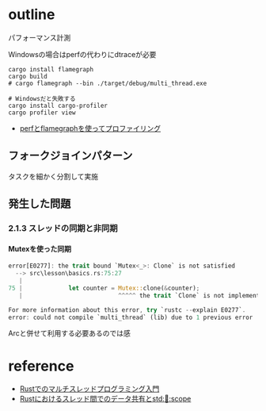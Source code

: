 # outline

パフォーマンス計測

Windowsの場合はperfの代わりにdtraceが必要

```shell
cargo install flamegraph
cargo build
# cargo flamegraph --bin ./target/debug/multi_thread.exe
```

```shell
# Windowsだと失敗する
cargo install cargo-profiler
cargo profiler view
```

+ [perfとflamegraphを使ってプロファイリング](https://qiita.com/KentaAdachi/items/5a266984c074d29e2e32)

## フォークジョインパターン

タスクを細かく分割して実施

## 発生した問題

### 2.1.3 スレッドの同期と非同期

#### Mutexを使った同期

```rust
error[E0277]: the trait bound `Mutex<_>: Clone` is not satisfied
  --> src\lesson\basics.rs:75:27
   |
75 |             let counter = Mutex::clone(&counter);
   |                           ^^^^^ the trait `Clone` is not implemented for `Mutex<_>`

For more information about this error, try `rustc --explain E0277`.
error: could not compile `multi_thread` (lib) due to 1 previous error
```

Arcと併せて利用する必要あるのでは感




# reference

+ [Rustでのマルチスレッドプログラミング入門](https://www.amazon.co.jp/Rust%E3%81%A7%E3%81%AE%E3%83%9E%E3%83%AB%E3%83%81%E3%82%B9%E3%83%AC%E3%83%83%E3%83%89%E3%83%97%E3%83%AD%E3%82%B0%E3%83%A9%E3%83%9F%E3%83%B3%E3%82%B0%E5%85%A5%E9%96%80-%E5%AE%89%E5%85%A8%E6%80%A7%E3%81%A8%E3%83%91%E3%83%95%E3%82%A9%E3%83%BC%E3%83%9E%E3%83%B3%E3%82%B9%E3%81%AE%E8%9E%8D%E5%90%88-%E3%83%8D%E3%82%B3-ebook/dp/B0CR48X5QR/ref=sr_1_1?__mk_ja_JP=%E3%82%AB%E3%82%BF%E3%82%AB%E3%83%8A&crid=3AFIJT2IN2HDQ&dib=eyJ2IjoiMSJ9.UU5u14Vp_C8LYfdNgIYbEBaJIYkHTbko--XJxvedGxsTk0B8Rrqx2fiXM2Q5VuFNl4xLh28PTImMqZFeljCA6J087uMZ-jpHO3g064d8DWJ4Lmf1XaIP45TM_MeiA68jwuzWg_oKoQfaJW0hboc_aXXSqXrurpy3w2ofueaBZ6AJ5JrG8wklayF_0ro1A9JZaQchtZQxdjPLe7MmI0DrbEHWnvwkwPmt4ISUBlMGeDE.jCu7wjPFklupAkeRezgp0n3mxgMKzVMhA5ziTeY4uNY&dib_tag=se&keywords=Rust%E3%81%A7%E3%81%AE%E3%83%9E%E3%83%AB%E3%83%81%E3%82%B9%E3%83%AC%E3%83%83%E3%83%89%E3%83%97%E3%83%AD%E3%82%B0%E3%83%A9%E3%83%9F%E3%83%B3%E3%82%B0%E5%85%A5%E9%96%80&qid=1732102765&s=digital-text&sprefix=rust%E3%81%A7%E3%81%AE%E3%83%9E%E3%83%AB%E3%83%81%E3%82%B9%E3%83%AC%E3%83%83%E3%83%89%E3%83%97%E3%83%AD%E3%82%B0%E3%83%A9%E3%83%9F%E3%83%B3%E3%82%B0%E5%85%A5%E9%96%80%2Cdigital-text%2C157&sr=1-1)
+ [Rustにおけるスレッド間でのデータ共有とstd::thread::scope](https://zenn.dev/toru3/articles/ce9232f53c47c8#mutex%E3%82%92%E4%BD%BF%E3%81%A3%E3%81%9F%E3%82%B9%E3%83%AC%E3%83%83%E3%83%89%E9%96%93%E3%81%A7%E3%81%AE%E5%8F%AF%E5%A4%89%E3%81%AA%E3%83%87%E3%83%BC%E3%82%BF%E5%85%B1%E6%9C%89)